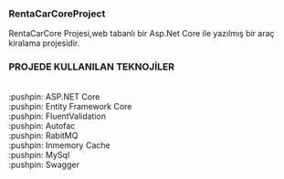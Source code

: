 <h3>RentaCarCoreProject</h3>
<p>RentaCarCore Projesi,web tabanlı bir Asp.Net Core ile yazılmış bir araç kiralama projesidir.</p>
<h3>PROJEDE KULLANILAN TEKNOJİLER</h4><br>
 :pushpin: ASP.NET Core<br>
 :pushpin: Entity Framework Core<br>
 :pushpin: FluentValidation<br>
 :pushpin: Autofac<br>
 :pushpin: RabitMQ<br>
 :pushpin: Inmemory Cache<br>
 :pushpin: MySql<br>
 :pushpin: Swagger

